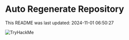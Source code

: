 # Auto Regenerate Repository

This README was last updated: 2024-11-01 06:50:27

 ![TryHackMe](https://tryhackme.com/badge/533634)